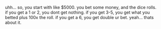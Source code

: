 uhh...
so, you start with like $5000.
you bet some money, and the dice rolls.
if you get a 1 or 2, you dont get nothing.
if you get 3-5, you get what you betted plus 100x the roll.
if you get a 6, you get double ur bet.
yeah... thats about it.
